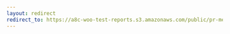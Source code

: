 ```yaml
---
layout: redirect
redirect_to: https://a8c-woo-test-reports.s3.amazonaws.com/public/pr-merge/41927/api/index.html
---
```

